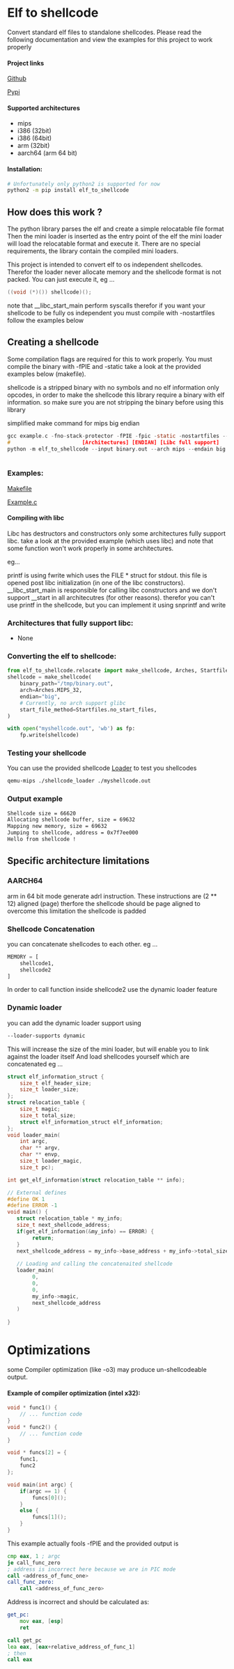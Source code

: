 # Elf to shellcode
Convert standard elf files to standalone shellcodes.
Please read the following documentation and view the examples for this project to work properly

#### Project links
[Github](https://github.com/jonatanSh/elf_to_shellcode)

[Pypi](https://pypi.org/project/elf-to-shellcode/)

#### Supported architectures
* mips
* i386 (32bit)
* i386 (64bit)
* arm (32bit)
* aarch64 (arm 64 bit)

#### Installation:
```bash
# Unfortunately only python2 is supported for now
python2 -m pip install elf_to_shellcode
```

## How does this work ?
The python library parses the elf and create a simple relocatable file format
Then the mini loader is inserted as the entry point of the elf the mini loader
will load the relocatable format and execute it.
There are no special requirements, the library contain the compiled
mini loaders.

This project is intended to convert elf to os independent shellcodes.
Therefor the loader never allocate memory and the shellcode format is not packed.
You can just execute it, eg ...
```c
((void (*)()) shellcode)();
```
note that __libc_start_main perform syscalls
therefor if you want your shellcode to be fully os independent you must compile with -nostartfiles
follow the examples below

## Creating a shellcode

Some compilation flags are required for this to work properly.
You must compile the binary with -fPIE and -static take a look at the provided examples below
(makefile).

shellcode is a stripped binary with no symbols and no elf information only opcodes, in order 
to make the shellcode this library require a binary with elf information.
so make sure you are not stripping the binary before using this library

simplified make command for mips big endian

```c
gcc example.c -fno-stack-protector -fPIE -fpic -static -nostartfiles --entry=main -o binary.out
#                       [Architectures] [ENDIAN] [Libc full support]
python -m elf_to_shellcode --input binary.out --arch mips --endain big
                                         
```

### Examples:

[Makefile](https://github.com/jonatanSh/elf_to_shellcode/blob/master/examples/Makefile)

[Example.c](https://github.com/jonatanSh/elf_to_shellcode/blob/master/examples/example.c)

#### Compiling with libc
Libc has destructors and constructors only some architectures fully support libc.
take a look at the provided example (which uses libc) and note that some function won't work properly in some architectures.

eg...

printf is using fwrite which uses the FILE * struct for stdout.
this file is opened post libc initialization (in one of the libc constructors).
__libc_start_main is responsible for calling libc constructors and we don't support __start in all architecutres (for other reasons).
therefor you can't use printf in the shellcode, but you can implement it using snprintf and write

### Architectures that fully support libc:

* None

### Converting the elf to shellcode:

```python
from elf_to_shellcode.relocate import make_shellcode, Arches, Startfiles
shellcode = make_shellcode(
    binary_path="/tmp/binary.out",
    arch=Arches.MIPS_32,
    endian="big",
    # Currently, no arch support glibc
    start_file_method=Startfiles.no_start_files, 
)

with open("myshellcode.out", 'wb') as fp:
    fp.write(shellcode)
```


### Testing your shellcode
You can use the provided shellcode
[Loader](https://github.com/jonatanSh/elf_to_shellcode/tree/master/shellcode_loader)
to test you shellcodes

```bash
qemu-mips ./shellcode_loader ./myshellcode.out
```

### Output example
```bash
Shellcode size = 66620
Allocating shellcode buffer, size = 69632
Mapping new memory, size = 69632
Jumping to shellcode, address = 0x7f7ee000
Hello from shellcode !
```

## Specific architecture limitations

### AARCH64

arm in 64 bit mode generate adrl instruction.
These instructions are (2 ** 12) aligned (page) therfore the shellcode should be
page aligned to overcome this limitation the shellcode is padded

### Shellcode Concatenation
you can concatenate shellcodes to each other.
eg ...
```python
MEMORY = [
    shellcode1,
    shellcode2
]
```
In order to call function inside shellcode2 use the dynamic loader feature


### Dynamic loader
you can add the dynamic loader support using
```bash
--loader-supports dynamic
```
This will increase the size of the mini loader, but will enable you to link against the loader itself
And load shellcodes yourself which are concatenated
eg ...
```c
struct elf_information_struct {
    size_t elf_header_size;
    size_t loader_size;
};
struct relocation_table {
    size_t magic;
    size_t total_size;
    struct elf_information_struct elf_information;
};
void loader_main(
    int argc, 
    char ** argv, 
    char ** envp,
    size_t loader_magic,
    size_t pc);

int get_elf_information(struct relocation_table ** info);

// External defines
#define OK 1
#define ERROR -1
void main() {
   struct relocation_table * my_info;
   size_t next_shellcode_address;
   if(get_elf_information(&my_info) == ERROR) {
        return;
   }
   next_shellcode_address = my_info->base_address + my_info->total_size;
   
   // Loading and calling the concatenaited shellcode
   loader_main(
        0,
        0,
        0,
        my_info->magic,
        next_shellcode_address
   )
 
}
```


# Optimizations
some Compiler optimization (like -o3) may produce un-shellcodeable output.
#### Example of compiler optimization (intel x32):

```c
void * func1() {
    // ... function code
}
void * func2() {
    // ... function code
}

void * funcs[2] = {
    func1,
    func2
};

void main(int argc) {
    if(argc == 1) {
        funcs[0]();    
    }
    else {
        funcs[1]();
    }
}

```
This example actually fools -fPIE and the provided output is

```asm
cmp eax, 1 ; argc
je call_func_zero
; address is incorrect here because we are in PIC mode
call <address_of_func_one> 
call_func_zero:
    call <address_of_func_zero>
```
Address is incorrect and should be calculated as:
```asm
get_pc:
    mov eax, [esp]
    ret

call get_pc
lea eax, [eax+relative_address_of_func_1]
; then
call eax
```
